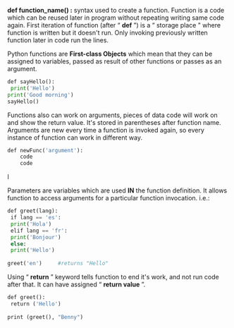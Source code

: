 


  
**def function\_name() :** syntax used to create a function. Function is a code which can be reused later in program without repeating writing same code again. First iteration of function (after “ **def** ”) is a “ storage place " where function is written but it doesn't run. Only invoking previously written function later in code run the lines.  
  
Python functions are **First-class Objects** which mean that they can be assigned to variables, passed as result of other functions or passes as an argument.  
  

```python
def sayHello():  
 print('Hello')  
print('Good morning')  
sayHello()
```
  
  
Functions also can work on arguments, pieces of data code will work on and show the return value. It's stored in parentheses after function name. Arguments are new every time a function is invoked again, so every instance of function can work in different way.  
  

```python
def newFunc('argument'):  
	code  
	code
```
l  
  
Parameters are variables which are used **IN** the function definition. It allows function to access arguments for a particular function invocation. i.e.:  
  

```python
def greet(lang):  
 if lang == 'es':  
 print('Hola')  
 elif lang == 'fr':  
 print('Bonjour')  
 else:  
 print('Hello')  
  
greet('en')		#returns "Hello"
```
  
  
Using “ **return** ” keyword tells function to end it's work, and not run code after that. It can have assigned “ **return value** ”.  
  

```python
def greet():  
 return ('Hello')  
  
print (greet(), "Benny")
```
  
  
  
  
